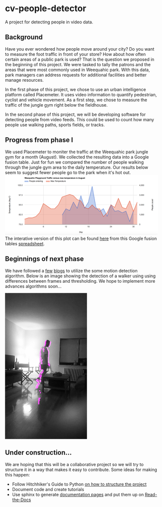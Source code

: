 # cv-people-detector
A project for detecting people in video data.

## Background 
Have you ever wondered how people move around your city? Do you want to measure the foot traffic in front of your store? How about how often certain areas of a public park is used? That is the question we proposed in the beginning of this project. We were tasked to tally the patrons and the areas that were most commonly used in Weequahic park. With this data, park managers can address requests for additional facilities and better manage resources.

In the first phase of this project, we chose to use an urban intelligence platform called Placemeter. It uses video information to quantify pedestrian, cyclist and vehicle movement. As a first step, we chose to measure the traffic of the jungle gym right below the fieldhouse.

In the second phase of this project, we will be developing software for detecting people from video feeds. This could be used to count how many people use walking paths, sports fields, or tracks. 

## Progress from phase I
We used Placemeter to moniter the traffic at the Weequahic park jungle gym for a month (August). We collected the resulting data into a Google fusion table. Just for fun we compared the number of people walking through the jungle gym area to the daily temperature. Our results below seem to suggest fewer people go to the park when it's hot out.
![plot of people at park](https://github.com/davidruffner/cv-people-detector/blob/master/resources/wpaData.png?raw=true)
The interative version of this plot can be found [here](https://fusiontables.google.com/embedviz?containerId=googft-gviz-canvas&q=select+col0%3E%3E0%2C+col2%3E%3E1%2C+col1%3E%3E0+from+1PwQxHhKM9-Hcp6hvVbiiqsbNKN6-nreYcVtAMkvz+order+by+col0%3E%3E0+asc&viz=GVIZ&t=AREA&rmax=250&uiversion=2&gco_forceIFrame=true&gco_hasLabelsColumn=true&gco_vAxes=%5B%7B%22title%22%3A%22Temperature+(deg+F)%22%2C+%22minValue%22%3Anull%2C+%22maxValue%22%3Anull%2C+%22useFormatFromData%22%3Atrue%2C+%22viewWindow%22%3A%7B%22max%22%3Anull%2C+%22min%22%3Anull%7D%2C+%22logScale%22%3Afalse%7D%2C%7B%22useFormatFromData%22%3Atrue%2C+%22viewWindow%22%3A%7B%22max%22%3Anull%2C+%22min%22%3Anull%7D%2C+%22minValue%22%3Anull%2C+%22maxValue%22%3Anull%2C+%22logScale%22%3Afalse%2C+%22title%22%3A%22People+count%22%7D%5D&gco_useFirstColumnAsDomain=true&gco_legacyScatterChartLabels=true&gco_isStacked=false&gco_booleanRole=certainty&gco_hAxis=%7B%22useFormatFromData%22%3Atrue%2C+%22viewWindow%22%3A%7B%22max%22%3Anull%2C+%22min%22%3Anull%7D%2C+%22minValue%22%3Anull%2C+%22maxValue%22%3Anull%2C+%22title%22%3A%22Day%22%7D&gco_legend=top&gco_series=%7B%220%22%3A%7B%22targetAxisIndex%22%3A1%7D%7D&gco_title=Weequahic+Playground+Traffic+versus+max+temperature+in+August&width=500&height=300)
from this Google fusion tables [spreadsheet](https://www.google.com/fusiontables/DataSource?docid=1PwQxHhKM9-Hcp6hvVbiiqsbNKN6-nreYcVtAMkvz).



## Beginnings of next phase
We have followed a [few](https://realpython.com/blog/python/face-detection-in-python-using-a-webcam/) [blogs](http://www.codeproject.com/Articles/10248/Motion-Detection-Algorithms) to utilize the some motion detection algorithm. Below is an image showing the detection of a walker using using differences between frames and thresholding. We hope to implement more advances algorithms soon...

![walker](https://github.com/davidruffner/cv-people-detector/blob/master/resources/frame71.png?raw=true)

## Under construction...

We are hoping that this will be a collaborative project
so we will try to structure it in a way that makes
it easy to contribute. Some ideas for making this happen:
  * Follow Hitchhiker's Guide to Python [on how to structure the project](http://docs.python-guide.org/en/latest/writing/structure/#structure-of-the-repository)
  * Document code and create tutorials
  * Use sphinx to generate [documentation pages](https://readthedocs.org/projects/cv-people-detector/) and put them up on [Read-the-Docs](https://docs.readthedocs.io/en/latest/getting_started.html)
